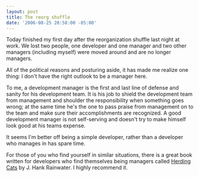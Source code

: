 ```yaml
---
layout: post
title: The reorg shuffle
date: '2006-08-25 20:58:00 -05:00'
---
```


Today finished my first day after the reorganization shuffle last night at work. We lost two people, one developer and one manager and two other managers (including myself) were moved around and are no longer managers.

All of the political reasons and posturing aside, it has made me realize one thing: I don't have the right outlook to be a manager here.

To me, a development manager is the first and last line of defense and sanity for his development team. It is his job to shield the development team from management and shoulder the responsibility when something goes wrong; at the same time he's the one to pass praise from management on to the team and make sure their accomplishments are recognized. A good development manager is not self-serving and doesn't try to make himself look good at his teams expense. 

It seems I'm better off being a simple developer, rather than a developer who manages in has spare time.

For those of you who find yourself in similar situations, there is a great book written for developers who find themselves being managers called [Herding Cats](http://amzn.to/28JJVdl) by J. Hank Rainwater. I highly recommend it.
